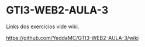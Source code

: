 # GTI3-WEB2-AULA-3

Links dos exercicios vide wiki.

https://github.com/YeddaMC/GTI3-WEB2-AULA-3/wiki





